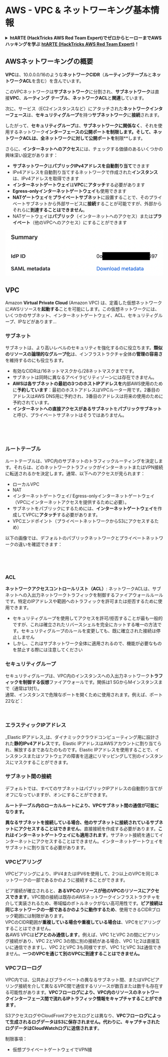 # AWS - VPC & ネットワーキング基本情報

<details>

<summary><strong>htARTE (HackTricks AWS Red Team Expert)でゼロからヒーローまでAWSハッキングを学ぶ</strong> <a href="https://training.hacktricks.xyz/courses/arte"><strong>htARTE (HackTricks AWS Red Team Expert)</strong></a><strong>！</strong></summary>

HackTricksをサポートする他の方法:

* **HackTricksにあなたの会社を広告したい**、または**HackTricksをPDFでダウンロードしたい**場合は、[**サブスクリプションプラン**](https://github.com/sponsors/carlospolop)をチェックしてください。
* [**公式PEASS & HackTricksグッズ**](https://peass.creator-spring.com)を入手する
* [**The PEASS Family**](https://opensea.io/collection/the-peass-family)を発見する、私たちの独占的な[**NFTs**](https://opensea.io/collection/the-peass-family)のコレクション
* 💬 [**Discordグループ**](https://discord.gg/hRep4RUj7f)に**参加する**か、[**telegramグループ**](https://t.me/peass)に参加するか、**Twitter** 🐦 [**@carlospolopm**](https://twitter.com/carlospolopm)を**フォローする**。
* **HackTricks**のPRを提出して、あなたのハッキングのコツを共有する [**HackTricks**](https://github.com/carlospolop/hacktricks) と [**HackTricks Cloud**](https://github.com/carlospolop/hacktricks-cloud) githubリポジトリ。

</details>

## AWSネットワーキングの概要

**VPC**は、10.0.0.0/16のような**ネットワークCIDR**（**ルーティングテーブル**と**ネットワークACL**を含む）を含んでいます。

このVPCネットワークは**サブネットワーク**に分割され、**サブネットワーク**は直接**VPC**、**ルーティング** **テーブル**、**ネットワークACL**と**関連**しています。

次に、サービス（EC2インスタンスなど）にアタッチされた**ネットワークインターフェース**は、**セキュリティグループ**を持つ**サブネットワーク**に**接続**されます。

したがって、**セキュリティグループ**は、**サブネットワークに関係なく**、それを使用するネットワーク**インターフェースの公開ポートを制限します。そして、**ネットワークACL**は、**全ネットワーク**に対して公開ポートを**制限**します。

さらに、**インターネットへのアクセス**には、チェックする価値のあるいくつかの興味深い設定があります：

* **サブネットワーク**は**パブリックIPv4アドレスを自動割り当て**できます
* IPv4アドレスを自動割り当てするネットワークで作成された**インスタンス**は、IPv4アドレスを取得できます
* **インターネットゲートウェイ**は**VPC**に**アタッチ**する必要があります
* **Egress-onlyインターネットゲートウェイ**も使用できます
* **NATゲートウェイ**を**プライベートサブネット**に設置することで、そのプライベートサブネットから外部サービスに**接続**することが可能ですが、外部からそれらに**到達することはできません**。
* NATゲートウェイは**パブリック**（インターネットへのアクセス）または**プライベート**（他のVPCへのアクセス）にすることができます

![](<../../../../.gitbook/assets/image (73).png>)

## VPC

Amazon **Virtual Private Cloud** (Amazon VPC) は、定義した仮想ネットワークにAWSリソースを**起動する**ことを可能にします。この仮想ネットワークには、いくつかのサブネット、インターネットゲートウェイ、ACL、セキュリティグループ、IPなどがあります...

### サブネット

サブネットは、より高いレベルのセキュリティを強化するのに役立ちます。**類似のリソースの論理的なグループ化**は、インフラストラクチャ全体の**管理の容易さ**を維持するのにも役立ちます。

* 有効なCIDRは/16ネットマスクから/28ネットマスクまでです。
* サブネットは同時に異なるアベイラビリティゾーンには存在できません。
* **AWSは各サブネットの最初の3つのホストIPアドレスを**内部AWS使用のために**予約しています**：最初のホストアドレスはVPCルーター用です。2番目のアドレスはAWS DNS用に予約され、3番目のアドレスは将来の使用のために予約されています。
* **インターネットへの直接アクセスがあるサブネット**を**パブリックサブネット**と呼び、プライベートサブネットはそうではありません。

<figure><img src="https://lh5.googleusercontent.com/N_WTrTrDAHwN61FMKJvLSHVua2EM0IazHH1fSTg8JQfTChm-dLN9mn7wkjz2MlpD-uOUqtWdMZpqKOp4VxaHy5-5X66GD1K8y1UGc27r-GbHdFty9ImpXdcjEsC7u4vjxKme_B_HwDOUnG6camxENYECTw=s2048" alt=""><figcaption></figcaption></figure>

<figure><img src="https://lh3.googleusercontent.com/MmjfVzGmV4jM7tO8lVoTKONoeqbq6E40DGeKUoo4kN-lmMDKnEiGNB-gGVx3EvjK9UV844im225CA8aAjomHf1Modt3MramHrHZdEGbeSZncWhVuT9R8f7tQZ2pXjdSJxeNfErmJ-0mmcUaV6dcU0TAd2A=s2048" alt=""><figcaption></figcaption></figure>

### ルートテーブル

ルートテーブルは、VPC内のサブネットのトラフィックルーティングを決定します。それらは、どのネットワークトラフィックがインターネットまたはVPN接続に転送されるかを決定します。通常、以下へのアクセスが見られます：

* ローカルVPC
* NAT
* インターネットゲートウェイ/ Egress-onlyインターネットゲートウェイ（VPCにインターネットアクセスを提供するために必要）。
* サブネットをパブリックにするためには、**インターネットゲートウェイ**を作成してVPCに**アタッチ**する必要があります。
* VPCエンドポイント（プライベートネットワークからS3にアクセスするため）

以下の画像では、デフォルトのパブリックネットワークとプライベートネットワークの違いを確認できます：

<figure><img src="https://lh3.googleusercontent.com/q4ASpcLAYqijdNMLhMLl8EoowDtTMU5I_7YCVfk7-5hxDyeQOik9ImHnD2SYy32XUA2qXjEbXTAxA1lP--znJASdhYOdBveDcrD42f9XBKZ3EmjJCazN3YPLC6oS0xtRMmfORuwCszmMt-KrAkH07_izwg=s2048" alt=""><figcaption></figcaption></figure>

<figure><img src="https://lh5.googleusercontent.com/30psylXAI0gRN6_LK-reP00aGIlMma64E1qafCVPunn6nS-y5jAO6Y2JiempKcf6-LFi7ScicYcOh7BbHEya2VWtksnFX_8SPXQf97tKkg2tNZzrArWbiDCCn2m2LP1QUq6MZ_KayH3yir7t8zpO7CEQOw=s2048" alt=""><figcaption></figcaption></figure>

### ACL

**ネットワークアクセスコントロールリスト（ACL）**: ネットワークACLは、サブネットへの入出力ネットワークトラフィックを制御するファイアウォールルールです。特定のIPアドレスや範囲へのトラフィックを許可または拒否するために使用できます。

* セキュリティグループを使用してアクセスを許可/拒否することが最も一般的ですが、これは確立されたリバースシェルを完全にカットする唯一の方法です。セキュリティグループのルールを変更しても、既に確立された接続は停止しません
* しかし、これはサブネットワーク全体に適用されるので、機能が必要なものを禁止する際には注意してください

### セキュリティグループ

セキュリティグループは、VPC内のインスタンスへの入出力ネットワーク**トラフィックを制御する仮想**ファイアウォールです。関係は1 SGからMインスタンスまで（通常は1対1）。\
通常、インスタンスで危険なポートを開くために使用されます。例えば、ポート22など：

<figure><img src="https://lh5.googleusercontent.com/LliB7eb3cYfkEyOpyw1-eYgWsn2kq1yF6uRn5VYndvOuTvDlURimYx9UvuK8F2impTLmx50mid4MdTXE-Ljt2i_rxaIfnKUdji_hFjCdU9tdoW-axng9-W4tSL71gbbjrPQ7IYY5lAdH_G3UoMRMGGGOxQ=s2048" alt=""><figcaption></figcaption></figure>

### エラスティックIPアドレス

_Elastic IPアドレス_は、ダイナミッククラウドコンピューティング用に設計された**静的IPv4アドレス**です。Elastic IPアドレスはAWSアカウントに割り当てられ、解放するまであなたのものです。Elastic IPアドレスを使用することで、インスタンスまたはソフトウェアの障害を迅速にリマッピングして別のインスタンスにマスクすることができます。

### サブネット間の接続

デフォルトでは、すべてのサブネットはパブリックIPアドレスの自動割り当てがオフになっていますが、オンにすることができます。

**ルートテーブル内のローカルルートにより、VPCサブネット間の通信が可能になります。**

**異なるサブネットを接続している場合、他のサブネットに接続されているサブネットにアクセスすることはできません**。直接接続を作成する必要があります。**これはインターネットゲートウェイにも適用されます**。サブネット接続を通じてインターネットにアクセスすることはできません。インターネットゲートウェイをサブネットに割り当てる必要があります。

### VPCピアリング

VPCピアリングにより、IPV4またはIPV6を使用して、2つ以上のVPCを同じネットワークの一部であるかのように接続することができます。

ピア接続が確立されると、**あるVPCのリソースが他のVPCのリソースにアクセスできます**。VPC間の接続は既存のAWSネットワークインフラストラクチャを介して実装されるため、帯域幅のボトルネックがない高可用性です。**ピア接続は同じネットワークの一部であるかのように動作するため**、使用できるCIDRブロック範囲には制限があります。\
VPCのCIDR範囲が**重複している場合や重複している場合は**、VPCをピアリングすることはできません。\
各AWS VPCは**ピアとのみ通信します**。例えば、VPC 1とVPC 2の間にピアリング接続があり、VPC 2とVPC 3の間に別の接続がある場合、VPC 1と2は直接互いに通信できますし、VPC 2とVPC 3も同様ですが、VPC 1とVPC 3は通信できません。**一つのVPCを通じて別のVPCに到達することはできません。**

### **VPCフローログ**

VPC内では、公共およびプライベートの異なるサブネット間、またはVPCピアリング接続を介して異なるVPC間で通信するリソースが数百または数千も存在する可能性があります。**VPCフローログにより、VPC内のリソースのネットワークインターフェース間で流れるIPトラフィック情報をキャプチャすることができます**。

S3アクセスログやCloudFrontアクセスログとは異なり、**VPCフローログによって生成されるログデータはS3に保存されません。代わりに、キャプチャされたログデータはCloudWatchログに送信されます**。

制限事項：

* 仮想プライベートゲートウェイでVPN接
